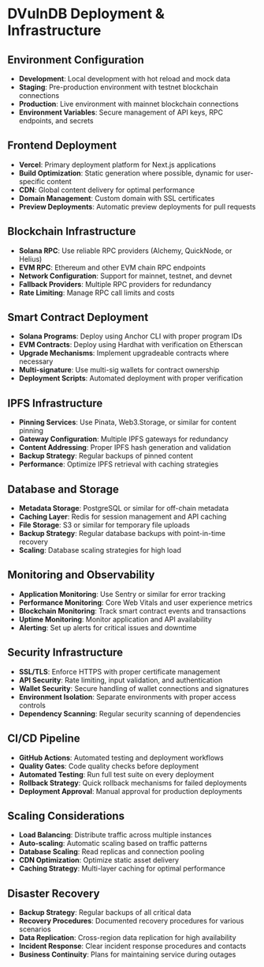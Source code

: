 # DVulnDB Deployment & Infrastructure

## Environment Configuration
- **Development**: Local development with hot reload and mock data
- **Staging**: Pre-production environment with testnet blockchain connections
- **Production**: Live environment with mainnet blockchain connections
- **Environment Variables**: Secure management of API keys, RPC endpoints, and secrets

## Frontend Deployment
- **Vercel**: Primary deployment platform for Next.js applications
- **Build Optimization**: Static generation where possible, dynamic for user-specific content
- **CDN**: Global content delivery for optimal performance
- **Domain Management**: Custom domain with SSL certificates
- **Preview Deployments**: Automatic preview deployments for pull requests

## Blockchain Infrastructure
- **Solana RPC**: Use reliable RPC providers (Alchemy, QuickNode, or Helius)
- **EVM RPC**: Ethereum and other EVM chain RPC endpoints
- **Network Configuration**: Support for mainnet, testnet, and devnet
- **Fallback Providers**: Multiple RPC providers for redundancy
- **Rate Limiting**: Manage RPC call limits and costs

## Smart Contract Deployment
- **Solana Programs**: Deploy using Anchor CLI with proper program IDs
- **EVM Contracts**: Deploy using Hardhat with verification on Etherscan
- **Upgrade Mechanisms**: Implement upgradeable contracts where necessary
- **Multi-signature**: Use multi-sig wallets for contract ownership
- **Deployment Scripts**: Automated deployment with proper verification

## IPFS Infrastructure
- **Pinning Services**: Use Pinata, Web3.Storage, or similar for content pinning
- **Gateway Configuration**: Multiple IPFS gateways for redundancy
- **Content Addressing**: Proper IPFS hash generation and validation
- **Backup Strategy**: Regular backups of pinned content
- **Performance**: Optimize IPFS retrieval with caching strategies

## Database and Storage
- **Metadata Storage**: PostgreSQL or similar for off-chain metadata
- **Caching Layer**: Redis for session management and API caching
- **File Storage**: S3 or similar for temporary file uploads
- **Backup Strategy**: Regular database backups with point-in-time recovery
- **Scaling**: Database scaling strategies for high load

## Monitoring and Observability
- **Application Monitoring**: Use Sentry or similar for error tracking
- **Performance Monitoring**: Core Web Vitals and user experience metrics
- **Blockchain Monitoring**: Track smart contract events and transactions
- **Uptime Monitoring**: Monitor application and API availability
- **Alerting**: Set up alerts for critical issues and downtime

## Security Infrastructure
- **SSL/TLS**: Enforce HTTPS with proper certificate management
- **API Security**: Rate limiting, input validation, and authentication
- **Wallet Security**: Secure handling of wallet connections and signatures
- **Environment Isolation**: Separate environments with proper access controls
- **Dependency Scanning**: Regular security scanning of dependencies

## CI/CD Pipeline
- **GitHub Actions**: Automated testing and deployment workflows
- **Quality Gates**: Code quality checks before deployment
- **Automated Testing**: Run full test suite on every deployment
- **Rollback Strategy**: Quick rollback mechanisms for failed deployments
- **Deployment Approval**: Manual approval for production deployments

## Scaling Considerations
- **Load Balancing**: Distribute traffic across multiple instances
- **Auto-scaling**: Automatic scaling based on traffic patterns
- **Database Scaling**: Read replicas and connection pooling
- **CDN Optimization**: Optimize static asset delivery
- **Caching Strategy**: Multi-layer caching for optimal performance

## Disaster Recovery
- **Backup Strategy**: Regular backups of all critical data
- **Recovery Procedures**: Documented recovery procedures for various scenarios
- **Data Replication**: Cross-region data replication for high availability
- **Incident Response**: Clear incident response procedures and contacts
- **Business Continuity**: Plans for maintaining service during outages